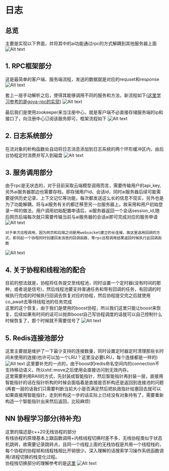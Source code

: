 # 日志

## 总览
主要是实现以下界面，并将其中的ai功能通过rpc的方式解耦到其他服务器上面
![Alt text](image/image.png)

## 1. RPC框架部分
这是最简单的客户端、服务端流程，发送的数据就是对应的requset和response
![Alt text](image/rpc-image.png)


套上一层手动解析之后，使得其能够调用不同的服务和方法，新流程如下([这里学习参考的是goya-rpc的实现](https://github.com/goyas/goya-rpc))
![Alt text](image/rpc-image1.png)


最后我们是使用zookeeper来当注册中心，就是客户端不必直接存储服务端的ip和接口了，向注册中心订阅该服务即可，框架流程如下
![Alt text](image/rpc-image2.png)

## 2. 日志系统部分

在流对象的析构函数处自动将日志消息添加到日志系统的两个环形缓冲区内，由后台协程定时消费并写入到磁盘
![Alt text](image/image-4.png)

## 3. 服务调用部分
由于rpc是无状态的，对于目前采取云端模型调用而言，需要传输用户的api_key, 另外ai服务器那边也需要存档，即存储用户id、会话id，同时ai服务器后续可能需要提供历史记录、上下文记忆等功能，每次都发送这么长的信息不现实，另外也是为了功能解耦，将与ai服务有关的都迁移至另一台服务器上。故采用和用户初始登录一样的做法，用户调用初始配置申请后，ai服务器返回一个会话session_id,随后网页后端每次就只需要传输当前与ai服务器的会话ai即可完成对应的服务申请
![Alt text](image/image-5.png)

    对于单次远程调用，因为网页和后端之间是用websocket建立的长连接，故这里选用回调的方式，即另起一个协程同时创建回发消息的回调函数，等rpc远程调用结果返回时候执行此回调函数
![Alt text](image/image-7.png)

## 4. 关于协程和线程池的配合
目前的想法就是，协程将任务提交至线程池，同时设置一个定时器(没有时间的那种，或者说是信号)，然后线程池要支持普通任务和带有回调的任务，有回调的时候执行完成的时候执行回调去恢复对应的协程，然后协程提交完之后就使用co_await去等待线程池的任务完成
<br>这里的这个恢复，由于我们是使用的boost协程，所以我们这里只能让boost来恢复，后续如果有时间的话可以抛弃boost自己写协程调度的话就可以自己控制什么时候恢复了，那个时候就不需要信号了
![Alt text](image/image-8.png)

## 5. Redis连接池部分
这里主要就是维护了一下最少支持的连接数量，同时设置定时器定时清理那些长时间未使用的连接(也许可以加一个LRU？这里没必要LRU，每个连接都是一样的)
![Alt text](image/image-9.png)
这里要补充的一点的，由于boost的redis命名空间内的connection不支持移动语义，所以std::move之后使用会直接访问到无效内存。
<br>这里需要利用RAII的方式，先封装成智能指针，然后智能指针再封装一层，直接用智能指针的话在指针析构的时候会面临着是直接是否析构还是返回到连接池的问题(再套一层的话我们只需要判断当前大小是否满足然后把执政指针给塞回去就可以
<br>如果直接用智能指针，走到析构这一步的话实际上已经没有对象持有了，需要重新构造一个智能指针出来然后返回，比较麻烦)

## NN 协程学习部分(待补充)
这里的描述是c++20无栈协程的部分
<br>有栈协程的原理基本上跟函数调用+内核线程切换时差不多，无栈协程类似于状态机跳转，故需要记录跳转点，且同一个线程上面的无栈协程是共用一个线程栈的，每个协程的协程帧和线程栈相比开销很少。深入理解的话搜索学习操作系统函数调用/进程切换的栈变化过程。
<br>协程栈切换部分的理解参考的是[这里](https://zhuanlan.zhihu.com/p/693105590)
![Alt text](image/image-6.png)